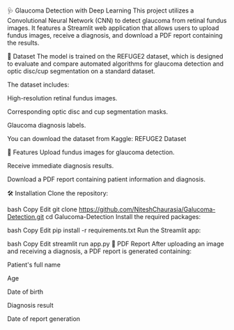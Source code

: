 🩺 Glaucoma Detection with Deep Learning
This project utilizes a Convolutional Neural Network (CNN) to detect glaucoma from retinal fundus images. It features a Streamlit web application that allows users to upload fundus images, receive a diagnosis, and download a PDF report containing the results.

📁 Dataset
The model is trained on the REFUGE2 dataset, which is designed to evaluate and compare automated algorithms for glaucoma detection and optic disc/cup segmentation on a standard dataset.

The dataset includes:

High-resolution retinal fundus images.

Corresponding optic disc and cup segmentation masks.

Glaucoma diagnosis labels.

You can download the dataset from Kaggle: REFUGE2 Dataset

🚀 Features
Upload fundus images for glaucoma detection.

Receive immediate diagnosis results.

Download a PDF report containing patient information and diagnosis.

🛠️ Installation
Clone the repository:

bash
Copy
Edit
git clone https://github.com/NiteshChaurasia/Galucoma-Detection.git
cd Galucoma-Detection
Install the required packages:

bash
Copy
Edit
pip install -r requirements.txt
Run the Streamlit app:

bash
Copy
Edit
streamlit run app.py
📄 PDF Report
After uploading an image and receiving a diagnosis, a PDF report is generated containing:

Patient's full name

Age

Date of birth

Diagnosis result

Date of report generation

